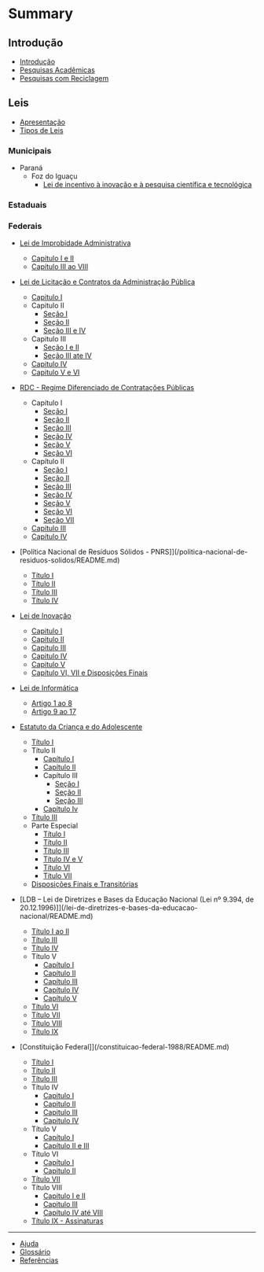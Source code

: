 # Summary

## Introdução

* [Introdução](README.md)
* [Pesquisas Acadêmicas](pesquisas-academicas/README.md)
* [Pesquisas com Reciclagem](pesquisas-academicas/pesquisas-com-reciclagem.md)

## Leis

* [Apresentação](leis/README.md)
* [Tipos de Leis](/leis/tipos-de-leis.md)

### Municipais

* Paraná
  * Foz do Iguaçu
    * [Lei de incentivo à inovação e à pesquisa científica e tecnológica](/leis/municipais/pr/foz-do-iguacu/lei-de-incentivo-a-inovacao-e-apesquisa-cientifica-e-tecnologica.md)

### Estaduais

### Federais

* [Lei de Improbidade Administrativa](/lei-de-improbidade-administrativa/README.md)
  * [Capítulo I e II](/lei-de-improbidade-administrativa/capitulo-i-e-ii.md)
  * [Capítulo III ao VIII](/lei-de-improbidade-administrativa/capitulo-iii-ao-viii.md)

* [Lei de Licitação e Contratos da Administração Pública](/lei-de-licitacoes-e-contratos/README.md)
  * [Capitulo I](/lei-de-licitacoes-e-contratos/capitulo-i.md)
  * Capitulo II
    * [Seção I](/lei-de-licitacoes-e-contratos/capitulo-ii-secao-i.md)
    * [Seção II](/lei-de-licitacoes-e-contratos/capitulo-ii-secao-ii.md)
    * [Seção III e IV](/lei-de-licitacoes-e-contratos/capitulo-ii-secao-iii-e-iv.md)
  * Capitulo III
    * [Seção I e II](/lei-de-licitacoes-e-contratos/capitulo-iii-secao-i-e-ii.md)
    * [Seção III ate IV](/lei-de-licitacoes-e-contratos/capitulo-iii-secao-iii-ate-iv.md)
  * [Capitulo IV](/lei-de-licitacoes-e-contratos/capitulo-iv.md)
  * [Capitulo V e VI](/lei-de-licitacoes-e-contratos/capitulo-v-e-vi.md)

* [RDC - Regime Diferenciado de Contratações Públicas](rdc-regime-diferenciado-de-contratacoes-publicas\README.md)
  * Capítulo I
    * [Seção I](rdc-regime-diferenciado-de-contratacoes-publicas\capitulo-i-secao-i.md)
    * [Seção II](rdc-regime-diferenciado-de-contratacoes-publicas\capitulo-i-secao-ii.md)
    * [Seção III](rdc-regime-diferenciado-de-contratacoes-publicas\capitulo-i-secao-iii.md)
    * [Seção IV](rdc-regime-diferenciado-de-contratacoes-publicas\capitulo-i-secao-iv.md)
    * [Seção V](rdc-regime-diferenciado-de-contratacoes-publicas\capitulo-i-secao-v.md)
    * [Seção VI](rdc-regime-diferenciado-de-contratacoes-publicas\capitulo-i-secao-vi.md)
  * Capítulo II
    * [Seção I](rdc-regime-diferenciado-de-contratacoes-publicas\capitulo-ii-secao-i.md)
    * [Seção II](rdc-regime-diferenciado-de-contratacoes-publicas\capitulo-ii-secao-ii.md)
    * [Seção III](rdc-regime-diferenciado-de-contratacoes-publicas\capitulo-ii-secao-iii.md)
    * [Seção IV](rdc-regime-diferenciado-de-contratacoes-publicas\capitulo-ii-secao-iv.md)
    * [Seção V](rdc-regime-diferenciado-de-contratacoes-publicas\capitulo-ii-secao-v.md)
    * [Seção VI](rdc-regime-diferenciado-de-contratacoes-publicas\capitulo-ii-secao-vi.md)
    * [Seção VII](rdc-regime-diferenciado-de-contratacoes-publicas\capitulo-ii-secao-vii.md)
  * [Capítulo III](rdc-regime-diferenciado-de-contratacoes-publicas\capitulo-iii.md)
  * [Capítulo IV](rdc-regime-diferenciado-de-contratacoes-publicas\capitulo-iv.md)

* [Política Nacional de Resíduos Sólidos - PNRS]](/politica-nacional-de-residuos-solidos/README.md)
  * [Título I](politica-nacional-de-residuos-solidos/titulo-i.md)
  * [Título II](politica-nacional-de-residuos-solidos/titulo-ii.md)
  * [Título III](politica-nacional-de-residuos-solidos/titulo-iii.md)
  * [Título IV](politica-nacional-de-residuos-solidos/titulo-iv.md)

* [Lei de Inovação](/lei-de-inovacao/README.md)
  * [Capitulo I](/lei-de-inovacao/capitulo-i.md)
  * [Capitulo II](/lei-de-inovacao/capitulo-ii.md)
  * [Capitulo III](/lei-de-inovacao/capitulo-iii.md)
  * [Capitulo IV](/lei-de-inovacao/capitulo-iv.md)
  * [Capitulo V](/lei-de-inovacao/capitulo-v.md)
  * [Capítulo VI, VII e Disposições Finais](/lei-de-inovacao/capitulo-vi-vii-e-disposicoes-finais.md)

* [Lei de Informática](lei-de-informatica/apresentacao.md)
  * [Artigo 1 ao 8](lei-de-informatica/artigo-1-ao-8.md)
  * [Artigo 9 ao 17](lei-de-informatica/artigo-9-ao-17.md)

* [Estatuto da Criança e do Adolescente](/estatuto-da-crianca-e-do-adolescente/README.md)
  * [Título I](/estatuto-da-crianca-e-do-adolescente/titulo-i.md)
  * Título II
    * [Capítulo I](/estatuto-da-crianca-e-do-adolescente/titulo-ii-capitulo-i.md)
    * [Capítulo II](/estatuto-da-crianca-e-do-adolescente/titulo-ii-capitulo-ii.md)
    * Capítulo III
      * [Seção I](/estatuto-da-crianca-e-do-adolescente/titulo-ii-capitulo-iii-secao-i.md)
      * [Seção II](/estatuto-da-crianca-e-do-adolescente/titulo-ii-capitulo-iii-secao-ii.md)
      * [Seção III](/estatuto-da-crianca-e-do-adolescente/titulo-ii-capitulo-iii-secao-iii.md)
    * [Capítulo Iv](/estatuto-da-crianca-e-do-adolescente/titulo-ii-capitulo-iv.md)
  * [Título III](/estatuto-da-crianca-e-do-adolescente/titulo-iii.md)
  * Parte Especial
    * [Título I](/estatuto-da-crianca-e-do-adolescente/parte-especial/titulo-i.md)
    * [Título II](/estatuto-da-crianca-e-do-adolescente/parte-especial/titulo-ii.md)
    * [Título III](/estatuto-da-crianca-e-do-adolescente/parte-especial/titulo-iii.md)
    * [Título IV e V](/estatuto-da-crianca-e-do-adolescente/parte-especial/titulo-iv-e-v.md)
    * [Título VI](/estatuto-da-crianca-e-do-adolescente/parte-especial/titulo-vi.md)
    * [Título VII](/estatuto-da-crianca-e-do-adolescente/parte-especial/titulo-vii.md)
  * [Disposições Finais e Transitórias](/estatuto-da-crianca-e-do-adolescente/disposicoes-finais-e-transitorias.md)

* [LDB – Lei de Diretrizes e Bases da Educação Nacional \(Lei nº 9.394, de 20.12.1996\)]](/lei-de-diretrizes-e-bases-da-educacao-nacional/README.md)
  * [Título I ao II](/lei-de-diretrizes-e-bases-da-educacao-nacional/titulo-i-e-ii.md)
  * [Título III](/lei-de-diretrizes-e-bases-da-educacao-nacional/titulo-iii.md)
  * [Título IV](/lei-de-diretrizes-e-bases-da-educacao-nacional/titulo-iv.md)
  * Título V
    * [Capítulo I](/lei-de-diretrizes-e-bases-da-educacao-nacional/titulo-v/capitulo-i.md)
    * [Capítulo II](/lei-de-diretrizes-e-bases-da-educacao-nacional/titulo-v/capitulo-ii.md)
    * [Capítulo III](/lei-de-diretrizes-e-bases-da-educacao-nacional/titulo-v/capitulo-iii.md)
    * [Capítulo IV](/lei-de-diretrizes-e-bases-da-educacao-nacional/titulo-v/capitulo-iv.md)
    * [Capítulo V](/lei-de-diretrizes-e-bases-da-educacao-nacional/titulo-v/capitulo-v.md)
  * [Título VI](lei-de-diretrizes-e-bases-da-educacao-nacional/titulo-vi.md)
  * [Título VII](lei-de-diretrizes-e-bases-da-educacao-nacional/titulo-vii.md)
  * [Título VIII](lei-de-diretrizes-e-bases-da-educacao-nacional/titulo-viii.md)
  * [Título IX](lei-de-diretrizes-e-bases-da-educacao-nacional/titulo-ix.md)

* [Constituição Federal]](/constituicao-federal-1988/README.md)
  * [Título I](/constituicao-federal-1988/titulo-i.md)
  * [Título II](/constituicao-federal-1988/titulo-ii.md)
  * [Título III](/constituicao-federal-1988/titulo-iii.md)
  * Título IV
    * [Capitulo I](/constituicao-federal-1988/titulo-iv-capitulo-i.md)
    * [Capitulo II](/constituicao-federal-1988/titulo-iv-capitulo-ii.md)
    * [Capitulo III](/constituicao-federal-1988/titulo-iv-capitulo-iii.md)
    * [Capitulo IV](/constituicao-federal-1988/titulo-iv-capitulo-iv.md)
  * Título V
    * [Capítulo I](/constituicao-federal-1988/titulo-v-capitulo-i.md)
    * [Capítulo II e III](/constituicao-federal-1988/titulo-v-capitulo-ii-e-iii.md)
  * Título VI
    * [Capítulo I](/constituicao-federal-1988/titulo-vi-capitulo-i.md)
    * [Capitulo II](/constituicao-federal-1988/titulo-vi-capitulo-ii.md)
  * [Título VII](/constituicao-federal-1988/titulo-vii.md)
  * Título VIII
    * [Capitulo I e II](/constituicao-federal-1988/titulo-viii-capitulo-i-e-ii.md)
    * [Capitulo III](/constituicao-federal-1988/titulo-viii-capitulo-iii.md)
    * [Capítulo IV até VIII](/constituicao-federal-1988/titulo-viii-capitulo-iv-ate-viii.md)
  * [Título IX - Assinaturas](/constituicao-federal-1988/titulo-ix-assinaturas.md)

---

* [Ajuda](ajuda.md)
* [Glossário](glossario.md)
* [Referências](referencias.md)

